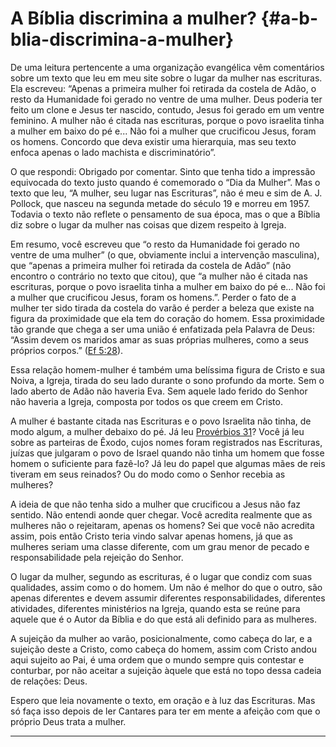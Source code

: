 # A Bíblia discrimina a mulher? {#a-b-blia-discrimina-a-mulher}

De uma leitura pertencente a uma organização evangélica vêm comentários sobre um texto que leu em meu site sobre o lugar da mulher nas escrituras. Ela escreveu: “Apenas a primeira mulher foi retirada da costela de Adão, o resto da Humanidade foi gerado no ventre de uma mulher. Deus poderia ter feito um clone e Jesus ter nascido, contudo, Jesus foi gerado em um ventre feminino. A mulher não é citada nas escrituras, porque o povo israelita tinha a mulher em baixo do pé e... Não foi a mulher que crucificou Jesus, foram os homens. Concordo que deva existir uma hierarquia, mas seu texto enfoca apenas o lado machista e discriminatório”.

O que respondi: Obrigado por comentar. Sinto que tenha tido a impressão equivocada do texto justo quando é comemorado o “Dia da Mulher”. Mas o texto que leu, “A mulher, seu lugar nas Escrituras”, não é meu e sim de A. J. Pollock, que nasceu na segunda metade do século 19 e morreu em 1957\. Todavia o texto não reflete o pensamento de sua época, mas o que a Bíblia diz sobre o lugar da mulher nas coisas que dizem respeito à Igreja.

Em resumo, você escreveu que “o resto da Humanidade foi gerado no ventre de uma mulher” (o que, obviamente inclui a intervenção masculina), que “apenas a primeira mulher foi retirada da costela de Adão” (não encontro o contrário no texto que citou), que “a mulher não é citada nas escrituras, porque o povo israelita tinha a mulher em baixo do pé e... Não foi a mulher que crucificou Jesus, foram os homens.”. Perder o fato de a mulher ter sido tirada da costela do varão é perder a beleza que existe na figura da proximidade que ela tem do coração do homem. Essa proximidade tão grande que chega a ser uma união é enfatizada pela Palavra de Deus: “Assim devem os maridos amar as suas próprias mulheres, como a seus próprios corpos.” ([Ef 5:28](http://bibliaonline.com.br/acf/ef/5/28)).

Essa relação homem-mulher é também uma belíssima figura de Cristo e sua Noiva, a Igreja, tirada do seu lado durante o sono profundo da morte. Sem o lado aberto de Adão não haveria Eva. Sem aquele lado ferido do Senhor não haveria a Igreja, composta por todos os que creem em Cristo.

A mulher é bastante citada nas Escrituras e o povo Israelita não tinha, de modo algum, a mulher debaixo do pé. Já leu [Provérbios 31](http://bibliaonline.com.br/acf/pv/31)? Você já leu sobre as parteiras de Êxodo, cujos nomes foram registrados nas Escrituras, juízas que julgaram o povo de Israel quando não tinha um homem que fosse homem o suficiente para fazê-lo? Já leu do papel que algumas mães de reis tiveram em seus reinados? Ou do modo como o Senhor recebia as mulheres?

A ideia de que não tenha sido a mulher que crucificou a Jesus não faz sentido. Não entendi aonde quer chegar. Você acredita realmente que as mulheres não o rejeitaram, apenas os homens? Sei que você não acredita assim, pois então Cristo teria vindo salvar apenas homens, já que as mulheres seriam uma classe diferente, com um grau menor de pecado e responsabilidade pela rejeição do Senhor.

O lugar da mulher, segundo as escrituras, é o lugar que condiz com suas qualidades, assim como o do homem. Um não é melhor do que o outro, são apenas diferentes e devem assumir diferentes responsabilidades, diferentes atividades, diferentes ministérios na Igreja, quando esta se reúne para aquele que é o Autor da Bíblia e do que está ali definido para as mulheres.

A sujeição da mulher ao varão, posicionalmente, como cabeça do lar, e a sujeição deste a Cristo, como cabeça do homem, assim com Cristo andou aqui sujeito ao Pai, é uma ordem que o mundo sempre quis contestar e conturbar, por não aceitar a sujeição àquele que está no topo dessa cadeia de relações: Deus.

Espero que leia novamente o texto, em oração e à luz das Escrituras. Mas só faça isso depois de ler Cantares para ter em mente a afeição com que o próprio Deus trata a mulher.

*****